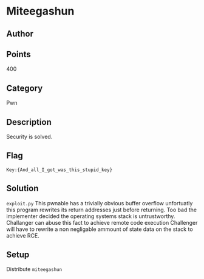 # Miteegashun
## Author

## Points
400
## Category
Pwn
## Description
Security is solved.
## Flag
`Key:{And_all_I_got_was_this_stupid_key}`
## Solution
`exploit.py`
This pwnable has a trivially obvious buffer overflow unfortuatly this program rewrites its return addresses just before returning. Too bad the implementer decided the operating systems stack is untrustworthy.
Challanger can abuse this fact to achieve remote code execution
Challenger will have to rewrite a non negligable ammount of state data on the stack to achieve RCE.
## Setup
Distribute `miteegashun`
